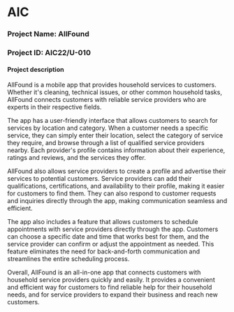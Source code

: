 # AIC 
### Project Name: AllFound
### Project ID: AIC22/U-010

#### Project description 
AllFound is a mobile app that provides household services to customers. Whether it's cleaning, technical issues, or other common household tasks, AllFound connects customers with reliable service providers who are experts in their respective fields.

The app has a user-friendly interface that allows customers to search for services by location and category. When a customer needs a specific service, they can simply enter their location, select the category of service they require, and browse through a list of qualified service providers nearby. Each provider's profile contains information about their experience, ratings and reviews, and the services they offer.

AllFound also allows service providers to create a profile and advertise their services to potential customers. Service providers can add their qualifications, certifications, and availability to their profile, making it easier for customers to find them. They can also respond to customer requests and inquiries directly through the app, making communication seamless and efficient.

The app also includes a feature that allows customers to schedule appointments with service providers directly through the app. Customers can choose a specific date and time that works best for them, and the service provider can confirm or adjust the appointment as needed. This feature eliminates the need for back-and-forth communication and streamlines the entire scheduling process.

Overall, AllFound is an all-in-one app that connects customers with household service providers quickly and easily. It provides a convenient and efficient way for customers to find reliable help for their household needs, and for service providers to expand their business and reach new customers.
